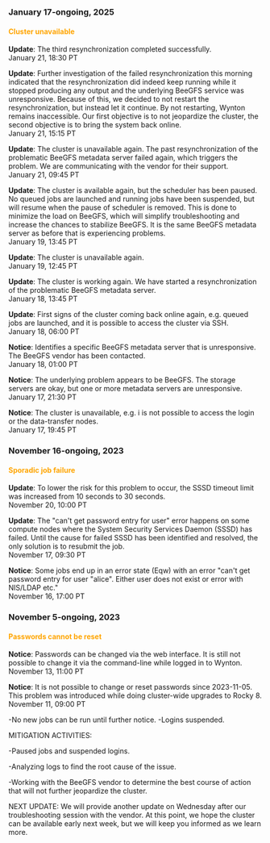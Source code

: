 ### January 17-ongoing, 2025

#### <span style="color: orange;">Cluster unavailable</span>

**Update**: The third resynchronization completed successfully.
<br><span class="timestamp">January 21, 18:30 PT</span>

**Update**: Further investigation of the failed resynchronization this
morning indicated that the resynchronization did indeed keep running
while it stopped producing any output and the underlying BeeGFS
service was unresponsive. Because of this, we decided to not restart
the resynchronization, but instead let it continue. By not restarting,
Wynton remains inaccessible. Our first objective is to not jeopardize
the cluster, the second objective is to bring the system back online.
<br><span class="timestamp">January 21, 15:15 PT</span>

**Update**: The cluster is unavailable again. The past
resynchronization of the problematic BeeGFS metadata server failed
again, which triggers the problem. We are communicating with the
vendor for their support.
<br><span class="timestamp">January 21, 09:45 PT</span>

**Update**: The cluster is available again, but the scheduler has been
paused. No queued jobs are launched and running jobs have been
suspended, but will resume when the pause of scheduler is
removed. This is done to minimize the load on BeeGFS, which will
simplify troubleshooting and increase the chances to stabilize
BeeGFS. It is the same BeeGFS metadata server as before that is
experiencing problems.
<br><span class="timestamp">January 19, 13:45 PT</span>

**Update**: The cluster is unavailable again.
<br><span class="timestamp">January 19, 12:45 PT</span>

**Update**: The cluster is working again. We have started a
resynchronization of the problematic BeeGFS metadata server.
<br><span class="timestamp">January 18, 13:45 PT</span>

**Update**: First signs of the cluster coming back online again,
e.g. queued jobs are launched, and it is possible to access the
cluster via SSH.
<br><span class="timestamp">January 18, 06:00 PT</span>

**Notice**: Identifies a specific BeeGFS metadata server that is
unresponsive. The BeeGFS vendor has been contacted.
<br><span class="timestamp">January 18, 01:00 PT</span>

**Notice**: The underlying problem appears to be BeeGFS. The storage
servers are okay, but one or more metadata servers are unresponsive.
<br><span class="timestamp">January 17, 21:30 PT</span>

**Notice**: The cluster is unavailable, e.g. i is not possible to
access the login or the data-transfer nodes.
<br><span class="timestamp">January 17, 19:45 PT</span>

<!--
start: 2025-01-17T19:45:00
stop: 2025-01-18T06:00:00
length: 10h15m
severity: major-outage
affected: jobs, beegfs, compute, *
reason: beegfs
 -->


### November 16-ongoing, 2023

#### <span style="color: orange;">Sporadic job failure</span>

**Update**: To lower the risk for this problem to occur, the SSSD
timeout limit was increased from 10 seconds to 30 seconds.
<br><span class="timestamp">November 20, 10:00 PT</span>

**Update**: The "can't get password entry for user" error happens on
some compute nodes where the System Security Services Daemon (SSSD)
has failed.  Until the cause for failed SSSD has been identified and
resolved, the only solution is to resubmit the job.
<br><span class="timestamp">November 17, 09:30 PT</span>

**Notice**: Some jobs end up in an error state (Eqw) with an error
"can't get password entry for user "alice". Either user does not exist
or error with NIS/LDAP etc."
<br><span class="timestamp">November 16, 17:00 PT</span>

<!--
start: 2023-11-17T16:00:00
stop: 
length: 
severity: 
affected: jobs
reason: scheduled
 -->



### November 5-ongoing, 2023

#### <span style="color: orange;">Passwords cannot be reset</span>

**Notice**: Passwords can be changed via the web interface. It is
still not possible to change it via the command-line while logged in
to Wynton.
<br><span class="timestamp">November 13, 11:00 PT</span>

**Notice**: It is not possible to change or reset passwords since
2023-11-05. This problem was introduced while doing cluster-wide
upgrades to Rocky 8.
<br><span class="timestamp">November 11, 09:00 PT</span>




-No new jobs can be run until further notice.
-Logins suspended.


MITIGATION ACTIVITIES:

-Paused jobs and suspended logins.

-Analyzing logs to find the root cause of the issue.

-Working with the BeeGFS vendor to determine the best course of action that will not further jeopardize the cluster.


NEXT UPDATE:
We will provide another update on Wednesday after our troubleshooting session with the vendor. At this point, we hope the cluster can be available early next week, but we will keep you informed as we learn more.
